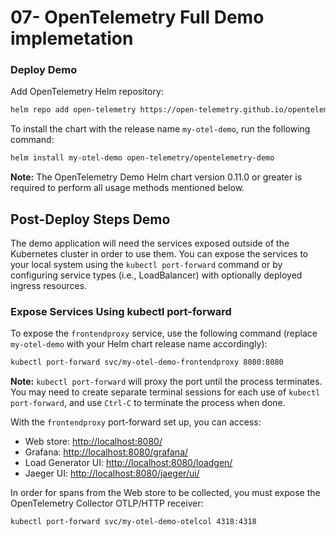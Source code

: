 # 07- OpenTelemetry Full Demo implemetation 
### Deploy Demo

Add OpenTelemetry Helm repository:

```sh
helm repo add open-telemetry https://open-telemetry.github.io/opentelemetry-helm-charts
```

To install the chart with the release name `my-otel-demo`, run the following command:

```sh
helm install my-otel-demo open-telemetry/opentelemetry-demo
```

**Note:** The OpenTelemetry Demo Helm chart version 0.11.0 or greater is required to perform all usage methods mentioned below.

## Post-Deploy Steps Demo

The demo application will need the services exposed outside of the Kubernetes cluster in order to use them. You can expose the services to your local system using the `kubectl port-forward` command or by configuring service types (i.e., LoadBalancer) with optionally deployed ingress resources.

### Expose Services Using kubectl port-forward

To expose the `frontendproxy` service, use the following command (replace `my-otel-demo` with your Helm chart release name accordingly):

```sh
kubectl port-forward svc/my-otel-demo-frontendproxy 8080:8080
```

**Note:** `kubectl port-forward` will proxy the port until the process terminates. You may need to create separate terminal sessions for each use of `kubectl port-forward`, and use `Ctrl-C` to terminate the process when done.

With the `frontendproxy` port-forward set up, you can access:

- Web store: [http://localhost:8080/](http://localhost:8080/)
- Grafana: [http://localhost:8080/grafana/](http://localhost:8080/grafana/)
- Load Generator UI: [http://localhost:8080/loadgen/](http://localhost:8080/loadgen/)
- Jaeger UI: [http://localhost:8080/jaeger/ui/](http://localhost:8080/jaeger/ui/)

In order for spans from the Web store to be collected, you must expose the OpenTelemetry Collector OTLP/HTTP receiver:

```sh
kubectl port-forward svc/my-otel-demo-otelcol 4318:4318
```
